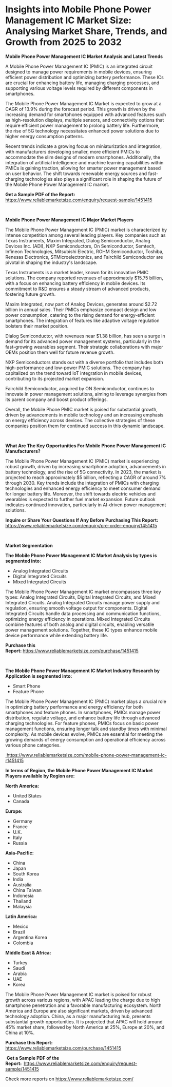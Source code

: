 <p><h1>Insights into Mobile Phone Power Management IC Market Size: Analysing Market Share, Trends, and Growth from 2025 to 2032</h1></p><p><strong>Mobile Phone Power Management IC Market Analysis and Latest Trends</strong></p>
<p><p>A Mobile Phone Power Management IC (PMIC) is an integrated circuit designed to manage power requirements in mobile devices, ensuring efficient power distribution and optimizing battery performance. These ICs are crucial for enhancing battery life, managing charging processes, and supporting various voltage levels required by different components in smartphones.</p><p>The Mobile Phone Power Management IC Market is expected to grow at a CAGR of 13.9% during the forecast period. This growth is driven by the increasing demand for smartphones equipped with advanced features such as high-resolution displays, multiple sensors, and connectivity options that require efficient power management to prolong battery life. Furthermore, the rise of 5G technology necessitates enhanced power solutions due to higher energy consumption patterns.</p><p>Recent trends indicate a growing focus on miniaturization and integration, with manufacturers developing smaller, more efficient PMICs to accommodate the slim designs of modern smartphones. Additionally, the integration of artificial intelligence and machine learning capabilities within PMICs is gaining traction, allowing for smarter power management based on user behavior. The shift towards renewable energy sources and fast-charging technologies also plays a significant role in shaping the future of the Mobile Phone Power Management IC market.</p></p>
<p><strong>Get a Sample PDF of the Report:&nbsp;</strong> <a href="https://www.reliablemarketsize.com/enquiry/request-sample/1451415?utm_campaign=2941&utm_medium=2&utm_source=Github&utm_content=ia&utm_term=06042025&utm_id=mobile-phone-power-management-ic">https://www.reliablemarketsize.com/enquiry/request-sample/1451415</a></p>
<p>&nbsp;</p>
<p><strong>Mobile Phone Power Management IC Major Market Players</strong></p>
<p><p>The Mobile Phone Power Management IC (PMIC) market is characterized by intense competition among several leading players. Key companies such as Texas Instruments, Maxim Integrated, Dialog Semiconductor, Analog Devices Inc. (ADI), NXP Semiconductors, On Semiconductor, Semtech, Infineon Technologies, Mitsubishi Electric, ROHM Semiconductor, Toshiba, Renesas Electronics, STMicroelectronics, and Fairchild Semiconductor are pivotal in shaping the industry's landscape.</p><p>Texas Instruments is a market leader, known for its innovative PMIC solutions. The company reported revenues of approximately $15.75 billion, with a focus on enhancing battery efficiency in mobile devices. Its commitment to R&D ensures a steady stream of advanced products, fostering future growth.</p><p>Maxim Integrated, now part of Analog Devices, generates around $2.72 billion in annual sales. Their PMICs emphasize compact design and low power consumption, catering to the rising demand for energy-efficient smartphones. The integration of features like adaptive voltage regulation bolsters their market position.</p><p>Dialog Semiconductor, with revenues near $1.38 billion, has seen a surge in demand for its advanced power management systems, particularly in the fast-growing wearables segment. Their strategic collaborations with major OEMs position them well for future revenue growth.</p><p>NXP Semiconductors stands out with a diverse portfolio that includes both high-performance and low-power PMIC solutions. The company has capitalized on the trend toward IoT integration in mobile devices, contributing to its projected market expansion.</p><p>Fairchild Semiconductor, acquired by ON Semiconductor, continues to innovate in power management solutions, aiming to leverage synergies from its parent company and boost product offerings.</p><p>Overall, the Mobile Phone PMIC market is poised for substantial growth, driven by advancements in mobile technology and an increasing emphasis on energy efficiency across devices. The collective strategies of these companies position them for continued success in this dynamic landscape.</p></p>
<p>&nbsp;</p>
<p><strong>What Are The Key Opportunities For Mobile Phone Power Management IC Manufacturers?</strong></p>
<p><p>The Mobile Phone Power Management IC (PMIC) market is experiencing robust growth, driven by increasing smartphone adoption, advancements in battery technology, and the rise of 5G connectivity. In 2023, the market is projected to reach approximately $5 billion, reflecting a CAGR of around 7% through 2030. Key trends include the integration of PMICs with charging technologies and enhanced energy efficiency to meet consumer demand for longer battery life. Moreover, the shift towards electric vehicles and wearables is expected to further fuel market expansion. Future outlook indicates continued innovation, particularly in AI-driven power management solutions.</p></p>
<p><strong>Inquire or Share Your Questions If Any Before Purchasing This Report:</strong> <a href="https://www.reliablemarketsize.com/enquiry/pre-order-enquiry/1451415?utm_campaign=2941&utm_medium=2&utm_source=Github&utm_content=ia&utm_term=06042025&utm_id=mobile-phone-power-management-ic">https://www.reliablemarketsize.com/enquiry/pre-order-enquiry/1451415</a></p>
<p>&nbsp;</p>
<p><strong>Market Segmentation</strong></p>
<p><strong>The Mobile Phone Power Management IC Market Analysis by types is segmented into:</strong></p>
<p><ul><li>Analog Integrated Circuits</li><li>Digital Integrated Circuits</li><li>Mixed Integrated Circuits</li></ul></p>
<p><p>The Mobile Phone Power Management IC market encompasses three key types: Analog Integrated Circuits, Digital Integrated Circuits, and Mixed Integrated Circuits. Analog Integrated Circuits manage power supply and regulation, ensuring smooth voltage output for components. Digital Integrated Circuits handle data processing and communication functions, optimizing energy efficiency in operations. Mixed Integrated Circuits combine features of both analog and digital circuits, enabling versatile power management solutions. Together, these IC types enhance mobile device performance while extending battery life.</p></p>
<p><strong>Purchase this Report:&nbsp;</strong><a href="https://www.reliablemarketsize.com/purchase/1451415?utm_campaign=2941&utm_medium=2&utm_source=Github&utm_content=ia&utm_term=06042025&utm_id=mobile-phone-power-management-ic">https://www.reliablemarketsize.com/purchase/1451415</a></p>
<p>&nbsp;</p>
<p><strong>The Mobile Phone Power Management IC Market Industry Research by Application is segmented into:</strong></p>
<p><ul><li>Smart Phone</li><li>Feature Phone</li></ul></p>
<p><p>The Mobile Phone Power Management IC (PMIC) market plays a crucial role in optimizing battery performance and energy efficiency for both smartphones and feature phones. In smartphones, PMICs manage power distribution, regulate voltage, and enhance battery life through advanced charging technologies. For feature phones, PMICs focus on basic power management functions, ensuring longer talk and standby times with minimal complexity. As mobile devices evolve, PMICs are essential for meeting the growing demands of energy consumption and operational efficiency across various phone categories.</p></p>
<p><a href="https://www.reliablemarketsize.com/mobile-phone-power-management-ic-r1451415?utm_campaign=2941&utm_medium=2&utm_source=Github&utm_content=ia&utm_term=06042025&utm_id=mobile-phone-power-management-ic">&nbsp;https://www.reliablemarketsize.com/mobile-phone-power-management-ic-r1451415</a></p>
<p><strong>In terms of Region, the Mobile Phone Power Management IC Market Players available by Region are:</strong></p>
<p>
    <p> <strong> North America: </strong>
        <ul>
            <li>United States</li>
            <li>Canada</li>
        </ul>
        </p> 
    <p> <strong> Europe: </strong>
        <ul>
            <li>Germany</li>
            <li>France</li>
            <li>U.K.</li>
            <li>Italy</li>
            <li>Russia</li>
        </ul>
        </p> 
    <p> <strong> Asia-Pacific: </strong>
        <ul>
            <li>China</li>
            <li>Japan</li>
            <li>South Korea</li>
            <li>India</li>
            <li>Australia</li>
            <li>China Taiwan</li>
            <li>Indonesia</li>
            <li>Thailand</li>
            <li>Malaysia</li>
        </ul>
        </p> 
    <p> <strong> Latin America: </strong>
        <ul>
            <li>Mexico</li>
            <li>Brazil</li>
            <li>Argentina Korea</li>
            <li>Colombia</li>
        </ul>
        </p> 
    <p> <strong> Middle East & Africa: </strong>
        <ul>
            <li>Turkey</li>
            <li>Saudi</li>
            <li>Arabia</li>
            <li>UAE</li>
            <li>Korea</li>
        </ul>
    </p>
    </p>
<p><p>The Mobile Phone Power Management IC market is poised for robust growth across various regions, with APAC leading the charge due to high smartphone penetration and a favorable manufacturing ecosystem. North America and Europe are also significant markets, driven by advanced technology adoption. China, as a major manufacturing hub, presents substantial growth opportunities. It is projected that APAC will hold around 45% market share, followed by North America at 25%, Europe at 20%, and China at 10%.</p></p>
<p><strong>Purchase this Report: </strong><a href="https://www.reliablemarketsize.com/purchase/1451415?utm_campaign=2941&utm_medium=2&utm_source=Github&utm_content=ia&utm_term=06042025&utm_id=mobile-phone-power-management-ic">https://www.reliablemarketsize.com/purchase/1451415</a></p>
<p>&nbsp;<strong>Get a Sample PDF of the Report:&nbsp;&nbsp;</strong><a href="https://www.reliablemarketsize.com/enquiry/request-sample/1451415?utm_campaign=2941&utm_medium=2&utm_source=Github&utm_content=ia&utm_term=06042025&utm_id=mobile-phone-power-management-ic">https://www.reliablemarketsize.com/enquiry/request-sample/1451415</a></p>
<p><strong></strong></p>
<p>Check more reports on <a href="https://www.reliablemarketsize.com/?utm_campaign=2941&utm_medium=2&utm_source=Github&utm_content=ia&utm_term=06042025&utm_id=mobile-phone-power-management-ic">https://www.reliablemarketsize.com/</a></p>